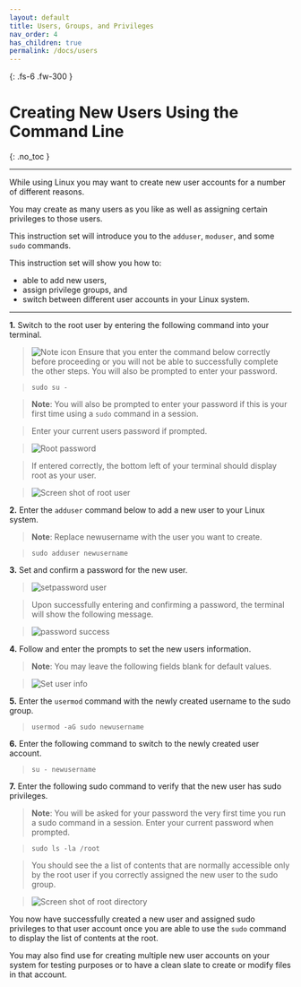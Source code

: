 ```yaml
---
layout: default
title: Users, Groups, and Privileges
nav_order: 4
has_children: true
permalink: /docs/users
---
```


{: .fs-6 .fw-300 }

# Creating New Users Using the Command Line
{: .no_toc }

---
While using Linux you may want to create new user accounts for a number of different reasons.

You may create as many users as you like as well as assigning certain privileges to those users.

This instruction set will introduce you to the `adduser`, `moduser`, and some `sudo` commands.

This instruction set will show you how to:
- able to add new users,
- assign privilege groups, and 
- switch between different user accounts in your Linux system.

---

**1.** Switch to the root user by entering the following command into your terminal.

>![Note icon](https://github.com/dl90/linux-basics/blob/gh-pages/docs/images/icons/note.png?raw=true "Note") Ensure that you enter the command below correctly before proceeding or you will not be able to successfully complete the other steps. You will also be prompted to enter your password.

>```
>sudo su -
>```

>**Note**: You will also be prompted to enter your password if this is your first time using a `sudo` command in a session.

>Enter your current users password if prompted.

>![Root password](https://github.com/dl90/linux-basics/blob/gh-pages/docs/images/users/pass.png?raw=true "root password")

>If entered correctly, the bottom left of your terminal should display root as your user.

>![Screen shot of root user](https://github.com/dl90/linux-basics/blob/gh-pages/docs/images/users/rootuser.png?raw=true "Image of user on root account")

**2.** Enter the `adduser` command below to add a new user to your Linux system.

>**Note**: Replace newusername with the user you want to create.

>```
>sudo adduser newusername
>```


**3.** Set and confirm a password for the new user.

>![setpassword user](https://github.com/dl90/linux-basics/blob/gh-pages/docs/images/users/create1.png?raw=true "password set for new user")

>Upon successfully entering and confirming a password, the terminal will show the following message.

>![password success](https://github.com/dl90/linux-basics/blob/gh-pages/docs/images/users/create2.png?raw=true "Password success")


**4.** Follow and enter the prompts to set the new users information. 

>**Note**: You may leave the following fields blank for default values.  

>![Set user info](https://github.com/dl90/linux-basics/blob/gh-pages/docs/images/users/create3.png?raw=true "set user info")


**5.** Enter the `usermod` command with the newly created username to the sudo group.

>```
>usermod -aG sudo newusername
>```

**6.** Enter the following command to switch to the newly created user account.

>```
>su - newusername
>```

**7.** Enter the following sudo command to verify that the new user has sudo privileges.

>**Note**: You will be asked for your password the very first time you run a sudo command in a session. Enter your current password when prompted.

>```
>sudo ls -la /root
>```

>You should see the a list of contents that are normally accessible only by the root user if you correctly assigned the new user to the sudo group.

>![Screen shot of root directory](https://github.com/dl90/linux-basics/blob/gh-pages/docs/images/users/sudo-ss.png?raw=true "Root directory contents")

You now have successfully created a new user and assigned sudo privileges to that user account once you are able to use the `sudo` command to display the list of contents at the root.

You may also find use for creating multiple new user accounts on your system for testing purposes or to have a clean slate to create or modify files in that account.